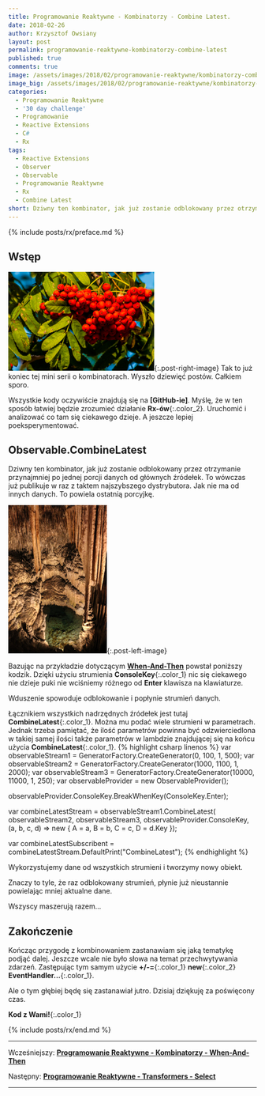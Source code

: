 ```yaml
---
title: Programowanie Reaktywne - Kombinatorzy - Combine Latest.
date: 2018-02-26
author: Krzysztof Owsiany
layout: post
permalink: programowanie-reaktywne-kombinatorzy-combine-latest
published: true
comments: true        
image: /assets/images/2018/02/programowanie-reaktywne/kombinatorzy-combine-latest/post.jpg
image_big: /assets/images/2018/02/programowanie-reaktywne/kombinatorzy-combine-latest/post-big.jpg
categories:
  - Programowanie Reaktywne
  - '30 day challenge'
  - Programowanie
  - Reactive Extensions
  - C#
  - Rx
tags:
  - Reactive Extensions
  - Observer
  - Observable
  - Programowanie Reaktywne
  - Rx
  - Combine Latest
short: Dziwny ten kombinator, jak już zostanie odblokowany przez otrzymanie przynajmniej po jednej porcji danych od głównych źródełek. To wówczas już publikuje w raz z taktem najszybszego dystrybutora.
---
```

{% include posts/rx/preface.md %}

## Wstęp
[![Reactive Extensions - Combine Latest][post]][post-big]{:.post-right-image}
Tak to już koniec tej mini serii o kombinatorach. Wyszło dziewięć postów. Całkiem sporo. 

Wszystkie kody oczywiście znajdują się na **[GitHub-ie]**. Myślę, że w ten sposób łatwiej będzie zrozumieć działanie **Rx-ów**{:.color_2}. Uruchomić i analizować co tam się ciekawego dzieje. A jeszcze lepiej poeksperymentować.

## Observable.CombineLatest
Dziwny ten kombinator, jak już zostanie odblokowany przez otrzymanie przynajmniej po jednej porcji danych od głównych źródełek. To wówczas już publikuje w raz z taktem najszybszego dystrybutora.
Jak nie ma od innych danych. To powiela ostatnią porcyjkę.

[![Reactive Extensions - Combine Latest][image1]][image1-big]{:.post-left-image}

Bazując na przykładzie dotyczącym **[When-And-Then][previous]** powstał poniższy kodzik.
Dzięki użyciu strumienia **ConsoleKey**{:.color_1} nic się ciekawego nie dzieje puki nie wciśniemy różnego od **Enter** klawisza na klawiaturze.

Wduszenie spowoduje odblokowanie i popłynie strumień danych.

Łącznikiem wszystkich nadrzędnych źródełek jest tutaj **CombineLatest**{:.color_1}. 
Można mu podać wiele strumieni w parametrach. 
Jednak trzeba pamiętać, że ilość parametrów powinna być odzwierciedlona w takiej samej ilości także parametrów w lambdzie znajdującej się na końcu użycia **CombineLatest**{:.color_1}.
{% highlight csharp linenos %}
var observableStream1 = GeneratorFactory.CreateGenerator(0, 100, 1, 500);
var observableStream2 = GeneratorFactory.CreateGenerator(1000, 1100, 1, 2000);
var observableStream3 = GeneratorFactory.CreateGenerator(10000, 11000, 1, 250);
var observableProvider = new ObservableProvider();

observableProvider.ConsoleKey.BreakWhenKey(ConsoleKey.Enter);

var combineLatestStream = observableStream1.CombineLatest(
  observableStream2,
  observableStream3,
  observableProvider.ConsoleKey,
  (a, b, c, d) => new
  {
    A = a,
    B = b,
    C = c,
    D = d.Key
  });

var combineLatestSubscribent = combineLatestStream.DefaultPrint("CombineLatest");
{% endhighlight %}

Wykorzystujemy dane od wszystkich strumieni i tworzymy nowy obiekt. 

Znaczy to tyle, że raz odblokowany strumień, płynie już nieustannie powielając mniej aktualne dane. 

Wszyscy maszerują razem...

## Zakończenie
Kończąc przygodę z kombinowaniem zastanawiam się jaką tematykę podjąć dalej. Jeszcze wcale nie było słowa na temat przechwytywania zdarzeń. Zastępując tym samym użycie **+/-=**{:.color_1} **new**{:.color_2} **EventHandler...**{:.color_1}. 

Ale o tym głębiej będę się zastanawiał jutro.
Dzisiaj dziękuję za poświęcony czas.

**Kod z Wami!**{:.color_1}

{% include posts/rx/end.md %}

------
Wcześniejszy: **[Programowanie Reaktywne - Kombinatorzy - When-And-Then][previous]**

Następny: **[Programowanie Reaktywne - Transformers - Select][next]**

------
[previous]: {{site.url}}/programowanie-reaktywne-kombinatorzy-when-and-then
[next]: {{site.url}}/programowanie-reaktywne-transformers-select

[post]: /assets/images/2018/02/programowanie-reaktywne/kombinatorzy-combine-latest/post.jpg
[post-big]: /assets/images/2018/02/programowanie-reaktywne/kombinatorzy-combine-latest/post-big.jpg

[image1]: /assets/images/2018/02/programowanie-reaktywne/kombinatorzy-combine-latest/image1.jpg
[image1-big]: /assets/images/2018/02/programowanie-reaktywne/kombinatorzy-combine-latest/image1-big.jpg